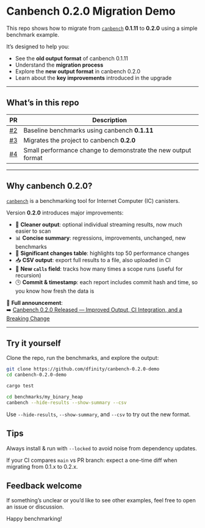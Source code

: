 # Canbench 0.2.0 Migration Demo

This repo shows how to migrate from [`canbench`](https://crates.io/crates/canbench) **0.1.11** to **0.2.0** using a simple benchmark example.

It’s designed to help you:
- See the **old output format** of canbench 0.1.11
- Understand the **migration process**
- Explore the **new output format** in canbench 0.2.0
- Learn about the **key improvements** introduced in the upgrade

---

## What’s in this repo

| PR | Description |
|----|-------------|
| [#2](https://github.com/dfinity/canbench-0.2.0-demo/pull/2) | Baseline benchmarks using canbench **0.1.11** |
| [#3](https://github.com/dfinity/canbench-0.2.0-demo/pull/3) | Migrates the project to canbench **0.2.0** |
| [#4](https://github.com/dfinity/canbench-0.2.0-demo/pull/4) | Small performance change to demonstrate the new output format |

---

## Why canbench 0.2.0?

[`canbench`](https://github.com/dfinity/canbench) is a benchmarking tool for Internet Computer (IC) canisters.

Version **0.2.0** introduces major improvements:

- 🧹 **Cleaner output**: optional individual streaming results, now much easier to scan
- 📊 **Concise summary**: regressions, improvements, unchanged, new benchmarks
- 🧾 **Significant changes table**: highlights top 50 performance changes
- 📥 **CSV output**: export full results to a file, also uploaded in CI
- 🔁 **New `calls` field**: tracks how many times a scope runs (useful for recursion)
- 🕒 **Commit & timestamp**: each report includes commit hash and time, so you know how fresh the data is

📢 **Full announcement**:  
➡️ [Canbench 0.2.0 Released — Improved Output, CI Integration, and a Breaking Change](https://forum.dfinity.org/t/canbench-0-2-0-released-improved-output-ci-integration-and-a-breaking-change/50511)

---

## Try it yourself

Clone the repo, run the benchmarks, and explore the output:

```bash
git clone https://github.com/dfinity/canbench-0.2.0-demo
cd canbench-0.2.0-demo

cargo test

cd benchmarks/my_binary_heap
canbench --hide-results --show-summary --csv
```

Use `--hide-results`, `--show-summary`, and `--csv` to try out the new format.

## Tips

Always install & run with `--locked` to avoid noise from dependency updates.

If your CI compares `main` vs PR branch: expect a one-time diff when migrating from 0.1.x to 0.2.x.

## Feedback welcome

If something’s unclear or you’d like to see other examples, feel free to open an issue or discussion.

Happy benchmarking!
